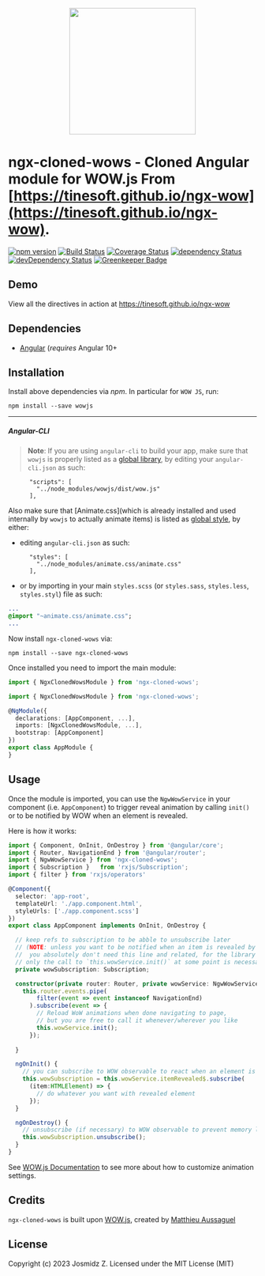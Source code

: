 <p align="center">
  <img height="256px" width="256px" style="text-align: center;" src="https://cdn.jsdelivr.net/gh/tinesoft/ngx-wow@master/demo/src/assets/logo.svg">
</p>

# ngx-cloned-wows - Cloned Angular module for WOW.js From [https://tinesoft.github.io/ngx-wow](https://tinesoft.github.io/ngx-wow).

[![npm version](https://badge.fury.io/js/ngx-wow.svg)](https://badge.fury.io/js/ngx-wow)
[![Build Status](https://travis-ci.org/tinesoft/ngx-wow.svg?branch=master)](https://travis-ci.org/tinesoft/ngx-wow)
[![Coverage Status](https://coveralls.io/repos/github/tinesoft/ngx-wow/badge.svg?branch=master)](https://coveralls.io/github/tinesoft/ngx-wow?branch=master)
[![dependency Status](https://david-dm.org/tinesoft/ngx-wow/status.svg)](https://david-dm.org/tinesoft/ngx-wow)
[![devDependency Status](https://david-dm.org/tinesoft/ngx-wow/dev-status.svg?branch=master)](https://david-dm.org/tinesoft/ngx-wow#info=devDependencies)
[![Greenkeeper Badge](https://badges.greenkeeper.io/tinesoft/ngx-wow.svg)](https://greenkeeper.io/)

## Demo

View all the directives in action at https://tinesoft.github.io/ngx-wow

## Dependencies

* [Angular](https://angular.io) (*requires* Angular 10+


## Installation

Install above dependencies via *npm*. In particular for `WOW JS`, run:
```shell
npm install --save wowjs
```

---
##### Angular-CLI

>**Note**: If you are using `angular-cli` to build your app, make sure that `wowjs` is properly listed as a [global library](https://github.com/angular/angular-cli#global-library-installation), by editing your `angular-cli.json` as such:
```
      "scripts": [
        "../node_modules/wowjs/dist/wow.js"
      ],
```

Also make sure that [Animate.css](which is already installed and used internally by `wowjs` to actually animate items) is listed as [global style](https://github.com/angular/angular-cli/wiki/stories-global-styles), by either:

* editing `angular-cli.json` as such:
```
      "styles": [
        "../node_modules/animate.css/animate.css"
      ],
```
* or by importing in your main `styles.scss` (or `styles.sass`, `styles.less`, `styles.styl`) file as such:
```sass
...
@import "~animate.css/animate.css";
...
```
 
Now install `ngx-cloned-wows` via:
```shell
npm install --save ngx-cloned-wows
```

Once installed you need to import the main module:
```ts
import { NgxClonedWowsModule } from 'ngx-cloned-wows';
```

```ts
import { NgxClonedWowsModule } from 'ngx-cloned-wows';

@NgModule({
  declarations: [AppComponent, ...],
  imports: [NgxClonedWowsModule, ...],  
  bootstrap: [AppComponent]
})
export class AppModule {
}
```


## Usage

Once the module is imported, you can use the `NgwWowService` in your component (i.e. `AppComponent`) to trigger reveal animation by calling `init()` or to be notified by WOW when an element is revealed.

Here is how it works:

```ts
import { Component, OnInit, OnDestroy } from '@angular/core';
import { Router, NavigationEnd } from '@angular/router';
import { NgwWowService } from 'ngx-cloned-wows';
import { Subscription }   from 'rxjs/Subscription';
import { filter } from 'rxjs/operators'

@Component({
  selector: 'app-root',
  templateUrl: './app.component.html',
  styleUrls: ['./app.component.scss']
})
export class AppComponent implements OnInit, OnDestroy {

  // keep refs to subscription to be abble to unsubscribe later
  // (NOTE: unless you want to be notified when an item is revealed by WOW,
  //  you absolutely don't need this line and related, for the library to work
  // only the call to `this.wowService.init()` at some point is necessary
  private wowSubscription: Subscription;

  constructor(private router: Router, private wowService: NgwWowService){
    this.router.events.pipe(
        filter(event => event instanceof NavigationEnd)
      ).subscribe(event => {
        // Reload WoW animations when done navigating to page,
        // but you are free to call it whenever/wherever you like
        this.wowService.init();
      });
  
  }

  ngOnInit() {
    // you can subscribe to WOW observable to react when an element is revealed
    this.wowSubscription = this.wowService.itemRevealed$.subscribe(
      (item:HTMLElement) => {
        // do whatever you want with revealed element
      });
  }

  ngOnDestroy() {
    // unsubscribe (if necessary) to WOW observable to prevent memory leaks
    this.wowSubscription.unsubscribe();
  }
}

```

See [WOW.js Documentation](https://github.com/matthieua/WOW#advanced-usage) to see more about how to customize animation settings.

## Credits

`ngx-cloned-wows` is built upon [WOW.js](http://mynameismatthieu.com/WOW/), created by [Matthieu Aussaguel](http://mynameismatthieu.com/)

## License

Copyright (c) 2023 Josmidz Z. Licensed under the MIT License (MIT)

